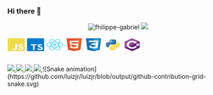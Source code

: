 ### Hi there 👋

<!--
**fhilippedev/fhilippedev** is a ✨ _special_ ✨ repository because its `README.md` (this file) appears on your GitHub profile.

Here are some ideas to get you started:

- 🔭 I’m currently working on ...
- 🌱 I’m currently learning ...
- 👯 I’m looking to collaborate on ...
- 🤔 I’m looking for help with ...
- 💬 Ask me about ...
- 📫 How to reach me: ...
- 😄 Pronouns: ...
-->

<div align="center">
  <img height="180em" src="https://github-readme-stats.vercel.app/api?username=fhilippe-gabriel&count_private=true&hide_border=true&title_color=2d77dc&icon_color=2d77dc&text_color=2d77dc&bg_color=00000000&show_icons=true" alt="fhilippe-gabriel"/>
  <img height="180em" src="https://github-readme-stats.vercel.app/api/top-langs/?username=fhilippe-gabriel&layout=compact&langs_count=8&count_private=true&hide_border=true&title_color=2d77dc&icon_color=2d77dc&text_color=2d77dc&bg_color=00000000&show_icons=true"/>
</div>

<div style="display: inline_block"><br>
  <img align="center" alt="LJ-Js" height="30" width="40" src="https://raw.githubusercontent.com/devicons/devicon/master/icons/javascript/javascript-plain.svg">
  <img align="center" alt="LJ-Ts" height="30" width="40" src="https://raw.githubusercontent.com/devicons/devicon/master/icons/typescript/typescript-plain.svg">
  <img align="center" alt="LJ-React" height="30" width="40" src="https://raw.githubusercontent.com/devicons/devicon/master/icons/react/react-original.svg">
  <img align="center" alt="LJ-HTML" height="30" width="40" src="https://raw.githubusercontent.com/devicons/devicon/master/icons/html5/html5-original.svg">
  <img align="center" alt="LJ-CSS" height="30" width="40" src="https://raw.githubusercontent.com/devicons/devicon/master/icons/css3/css3-original.svg">
  <img align="center" alt="LJ-Python" height="30" width="40" src="https://raw.githubusercontent.com/devicons/devicon/master/icons/python/python-original.svg">
  <img align="center" alt="LJ-Csharp" height="30" width="40" src="https://raw.githubusercontent.com/devicons/devicon/master/icons/csharp/csharp-original.svg">
</div>

  ##

<!-- <div>
  <a href="https://www.youtube.com" target="_blank">
    <img src="https://img.shields.io/badge/YouTube-FF0000?style=for-the-badge&logo=youtube&logoColor=white" target="_blank">
  </a> -->
  <a href="https://www.instagram.com/fhilippedev/" target="_blank">
    <img src="https://img.shields.io/badge/-Instagram-%23E4405F?style=for-the-badge&logo=instagram&logoColor=white" target="_blank">
  </a>
 	<a href="https://www.twitch.tv/fhilippedev" target="_blank">
    <img src="https://img.shields.io/badge/Twitch-9146FF?style=for-the-badge&logo=twitch&logoColor=white" target="_blank">
  </a>
 <a href="https://discord.gg/" target="_blank">
   <img src="https://img.shields.io/badge/Discord-7289DA?style=for-the-badge&logo=discord&logoColor=white" target="_blank">
  </a>
  <a href = "mailto:fhilippedev@gmail.com">
    <img src="https://img.shields.io/badge/-Gmail-%23333?style=for-the-badge&logo=gmail&logoColor=white" target="_blank">
  </a>
<!--   <a href="https://www.linkedin.com/" target="_blank">
    <img src="https://img.shields.io/badge/-LinkedIn-%230077B5?style=for-the-badge&logo=linkedin&logoColor=white" target="_blank">
  </a>
 -->
  ![Snake animation](https://github.com/luizjr/luizjr/blob/output/github-contribution-grid-snake.svg)

</div>
